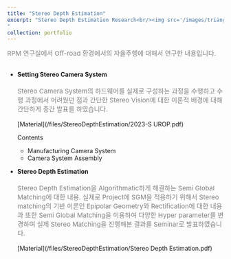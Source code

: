 ```yaml
---
title: "Stereo Depth Estimation"
excerpt: "Stereo Depth Estimation Research<br/><img src='/images/triangulizaiton.png' width='500' height='300'>
"
collection: portfolio
---
```


<span style = "font-size:15px; color: gray;"> RPM 연구실에서 Off-road 환경에서의 자율주행에 대해서 연구한 내용입니다.</span>
<br><br>

* <strong>Setting Stereo Camera System</strong><br>
<span style = "font-size:15px; color: gray;"><br> Stereo Camera System의 하드웨어를 실제로 구성하는 과정을 수행하고 수행 과정에서 어려웠던 점과 간단한 Stereo Vision에 대한 이론적 배경에 대해 간단하게 중간 발표를 하였습니다.</span><br><br>
[Material](/files/StereoDepthEstimation/2023-S UROP.pdf)

    Contents
    * Manufacturing Camera System
    * Camera System Assembly

* <strong>Stereo Depth Estimation</strong><br>
<span style = "font-size:15px; color: gray;"><br> Stereo Depth Estimation을 Algorithmatic하게 해결하는 Semi Global Matching에 대한 내용. 실제로 Project에 SGM을 적용하기 위해서 Stereo matching의 기반 이론인 Epipolar Geometry와 Rectification에 대한 내용과 또한 Semi Global Matching을 이용하여 다양한 Hyper parameter를 변경하며 실제 Stereo Matching을 진행해본 결과를 Seminar로 발표하였습니다. </span><br><br>
[Material](/files/StereoDepthEstimation/Stereo Depth Estimation.pdf)